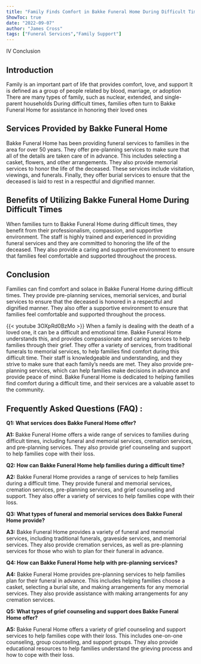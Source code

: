 ```yaml
---
title: "Family Finds Comfort in Bakke Funeral Home During Difficult Time"
ShowToc: true 
date: "2022-09-07"
author: "James Cross" 
tags: ["Funeral Services","Family Support"]
---
```

IV Conclusion

## Introduction
Family is an important part of life that provides comfort, love, and support It is defined as a group of people related by blood, marriage, or adoption There are many types of family, such as nuclear, extended, and single-parent households During difficult times, families often turn to Bakke Funeral Home for assistance in honoring their loved ones 

## Services Provided by Bakke Funeral Home
Bakke Funeral Home has been providing funeral services to families in the area for over 50 years. They offer pre-planning services to make sure that all of the details are taken care of in advance. This includes selecting a casket, flowers, and other arrangements. They also provide memorial services to honor the life of the deceased. These services include visitation, viewings, and funerals. Finally, they offer burial services to ensure that the deceased is laid to rest in a respectful and dignified manner. 

## Benefits of Utilizing Bakke Funeral Home During Difficult Times
When families turn to Bakke Funeral Home during difficult times, they benefit from their professionalism, compassion, and supportive environment. The staff is highly trained and experienced in providing funeral services and they are committed to honoring the life of the deceased. They also provide a caring and supportive environment to ensure that families feel comfortable and supported throughout the process. 

## Conclusion
Families can find comfort and solace in Bakke Funeral Home during difficult times. They provide pre-planning services, memorial services, and burial services to ensure that the deceased is honored in a respectful and dignified manner. They also offer a supportive environment to ensure that families feel comfortable and supported throughout the process.

{{< youtube 3OXpRd0BzMo >}} 
When a family is dealing with the death of a loved one, it can be a difficult and emotional time. Bakke Funeral Home understands this, and provides compassionate and caring services to help families through their grief. They offer a variety of services, from traditional funerals to memorial services, to help families find comfort during this difficult time. Their staff is knowledgeable and understanding, and they strive to make sure that each family’s needs are met. They also provide pre-planning services, which can help families make decisions in advance and provide peace of mind. Bakke Funeral Home is dedicated to helping families find comfort during a difficult time, and their services are a valuable asset to the community.

## Frequently Asked Questions (FAQ) :
**Q1: What services does Bakke Funeral Home offer?**

**A1:** Bakke Funeral Home offers a wide range of services to families during difficult times, including funeral and memorial services, cremation services, and pre-planning services. They also provide grief counseling and support to help families cope with their loss. 

**Q2: How can Bakke Funeral Home help families during a difficult time?**

**A2:** Bakke Funeral Home provides a range of services to help families during a difficult time. They provide funeral and memorial services, cremation services, pre-planning services, and grief counseling and support. They also offer a variety of services to help families cope with their loss. 

**Q3: What types of funeral and memorial services does Bakke Funeral Home provide?**

**A3:** Bakke Funeral Home provides a variety of funeral and memorial services, including traditional funerals, graveside services, and memorial services. They also provide cremation services, as well as pre-planning services for those who wish to plan for their funeral in advance. 

**Q4: How can Bakke Funeral Home help with pre-planning services?**

**A4:** Bakke Funeral Home provides pre-planning services to help families plan for their funeral in advance. This includes helping families choose a casket, selecting a burial site, and making arrangements for any memorial services. They also provide assistance with making arrangements for any cremation services. 

**Q5: What types of grief counseling and support does Bakke Funeral Home offer?**

**A5:** Bakke Funeral Home offers a variety of grief counseling and support services to help families cope with their loss. This includes one-on-one counseling, group counseling, and support groups. They also provide educational resources to help families understand the grieving process and how to cope with their loss.



